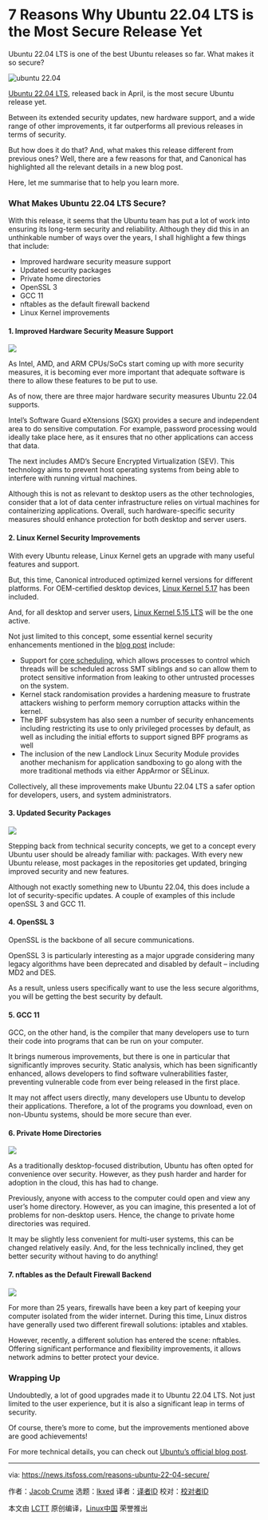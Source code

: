 [#]: subject: "7 Reasons Why Ubuntu 22.04 LTS is the Most Secure Release Yet"
[#]: via: "https://news.itsfoss.com/reasons-ubuntu-22-04-secure/"
[#]: author: "Jacob Crume https://news.itsfoss.com/author/jacob/"
[#]: collector: "lkxed"
[#]: translator: " "
[#]: reviewer: " "
[#]: publisher: " "
[#]: url: " "

7 Reasons Why Ubuntu 22.04 LTS is the Most Secure Release Yet
======
Ubuntu 22.04 LTS is one of the best Ubuntu releases so far. What makes it so secure?

![ubuntu 22.04][1]

[Ubuntu 22.04 LTS][2], released back in April, is the most secure Ubuntu release yet.

Between its extended security updates, new hardware support, and a wide range of other improvements, it far outperforms all previous releases in terms of security.

But how does it do that? And, what makes this release different from previous ones? Well, there are a few reasons for that, and Canonical has highlighted all the relevant details in a new blog post.

Here, let me summarise that to help you learn more.

### What Makes Ubuntu 22.04 LTS Secure?

With this release, it seems that the Ubuntu team has put a lot of work into ensuring its long-term security and reliability. Although they did this in an unthinkable number of ways over the years, I shall highlight a few things that include:

* Improved hardware security measure support
* Updated security packages
* Private home directories
* OpenSSL 3
* GCC 11
* nftables as the default firewall backend
* Linux Kernel improvements

#### 1. Improved Hardware Security Measure Support

![][3]

As Intel, AMD, and ARM CPUs/SoCs start coming up with more security measures, it is becoming ever more important that adequate software is there to allow these features to be put to use.

As of now, there are three major hardware security measures Ubuntu 22.04 supports.

Intel’s Software Guard eXtensions (SGX) provides a secure and independent area to do sensitive computation. For example, password processing would ideally take place here, as it ensures that no other applications can access that data.

The next includes AMD’s Secure Encrypted Virtualization (SEV). This technology aims to prevent host operating systems from being able to interfere with running virtual machines.

Although this is not as relevant to desktop users as the other technologies, consider that a lot of data center infrastructure relies on virtual machines for containerizing applications. Overall, such hardware-specific security measures should enhance protection for both desktop and server users.

#### 2. Linux Kernel Security Improvements

With every Ubuntu release, Linux Kernel gets an upgrade with many useful features and support.

But, this time, Canonical introduced optimized kernel versions for different platforms. For OEM-certified desktop devices, [Linux Kernel 5.17][4] has been included.

And, for all desktop and server users, [Linux Kernel 5.15 LTS][5] will be the one active.

Not just limited to this concept, some essential kernel security enhancements mentioned in the [blog post][6] include:

* Support for [core scheduling][7], which allows processes to control which threads will be scheduled across SMT siblings and so can allow them to protect sensitive information from leaking to other untrusted processes on the system.
* Kernel stack randomisation provides a hardening measure to frustrate attackers wishing to perform memory corruption attacks within the kernel.
* The BPF subsystem has also seen a number of security enhancements including restricting its use to only privileged processes by default, as well as including the initial efforts to support signed BPF programs as well
* The inclusion of the new Landlock Linux Security Module provides another mechanism for application sandboxing to go along with the more traditional methods via either AppArmor or SELinux.

Collectively, all these improvements make Ubuntu 22.04 LTS a safer option for developers, users, and system administrators.

#### 3. Updated Security Packages

![][8]

Stepping back from technical security concepts, we get to a concept every Ubuntu user should be already familiar with: packages. With every new Ubuntu release, most packages in the repositories get updated, bringing improved security and new features.

Although not exactly something new to Ubuntu 22.04, this does include a lot of security-specific updates. A couple of examples of this include openSSL 3 and GCC 11.

#### 4. OpenSSL 3

OpenSSL is the backbone of all secure communications.

OpenSSL 3 is particularly interesting as a major upgrade considering many legacy algorithms have been deprecated and disabled by default – including MD2 and DES.

As a result, unless users specifically want to use the less secure algorithms, you will be getting the best security by default.

#### 5. GCC 11

GCC, on the other hand, is the compiler that many developers use to turn their code into programs that can be run on your computer.

It brings numerous improvements, but there is one in particular that significantly improves security. Static analysis, which has been significantly enhanced, allows developers to find software vulnerabilities faster, preventing vulnerable code from ever being released in the first place.

It may not affect users directly, many developers use Ubuntu to develop their applications. Therefore, a lot of the programs you download, even on non-Ubuntu systems, should be more secure than ever.

#### 6. Private Home Directories

![][9]

As a traditionally desktop-focused distribution, Ubuntu has often opted for convenience over security. However, as they push harder and harder for adoption in the cloud, this has had to change.

Previously, anyone with access to the computer could open and view any user’s home directory. However, as you can imagine, this presented a lot of problems for non-desktop users. Hence, the change to private home directories was required.

It may be slightly less convenient for multi-user systems, this can be changed relatively easily. And, for the less technically inclined, they get better security without having to do anything!

#### 7. nftables as the Default Firewall Backend

![][10]

For more than 25 years, firewalls have been a key part of keeping your computer isolated from the wider internet. During this time, Linux distros have generally used two different firewall solutions: iptables and xtables.

However, recently, a different solution has entered the scene: nftables. Offering significant performance and flexibility improvements, it allows network admins to better protect your device.

### Wrapping Up

Undoubtedly, a lot of good upgrades made it to Ubuntu 22.04 LTS. Not just limited to the user experience, but it is also a significant leap in terms of security.

Of course, there’s more to come, but the improvements mentioned above are good achievements!

For more technical details, you can check out [Ubuntu’s official blog post][11].

--------------------------------------------------------------------------------

via: https://news.itsfoss.com/reasons-ubuntu-22-04-secure/

作者：[Jacob Crume][a]
选题：[lkxed][b]
译者：[译者ID](https://github.com/译者ID)
校对：[校对者ID](https://github.com/校对者ID)

本文由 [LCTT](https://github.com/LCTT/TranslateProject) 原创编译，[Linux中国](https://linux.cn/) 荣誉推出

[a]: https://news.itsfoss.com/author/jacob/
[b]: https://github.com/lkxed
[1]: https://news.itsfoss.com/wp-content/uploads/2022/07/ubuntu-22-04-is-most-secure-release.jpg
[2]: https://news.itsfoss.com/ubuntu-22-04-release/
[3]: https://news.itsfoss.com/wp-content/uploads/2022/07/hardware-security-illustration-1024x576.jpg
[4]: https://news.itsfoss.com/linux-kernel-5-17-release/
[5]: https://news.itsfoss.com/linux-kernel-5-15-release/
[6]: https://ubuntu.com/blog/whats-new-in-security-for-ubuntu-22-04-lts
[7]: https://www.kernel.org/doc/html/latest/admin-guide/hw-vuln/core-scheduling.html
[8]: https://news.itsfoss.com/wp-content/uploads/2021/07/open-source-security-illustration-1024x576.png
[9]: https://news.itsfoss.com/wp-content/uploads/2021/04/private-home-directory-ubuntu-21.png
[10]: https://news.itsfoss.com/wp-content/uploads/2022/07/firewall-illustration-1024x576.jpg
[11]: https://ubuntu.com/blog/whats-new-in-security-for-ubuntu-22-04-lts
